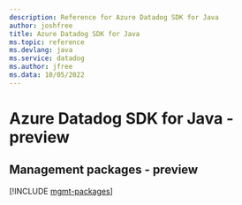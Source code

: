 ```yaml
---
description: Reference for Azure Datadog SDK for Java
author: joshfree
title: Azure Datadog SDK for Java
ms.topic: reference
ms.devlang: java
ms.service: datadog
ms.author: jfree
ms.data: 10/05/2022
---
```

# Azure Datadog SDK for Java - preview

## Management packages - preview
[!INCLUDE [mgmt-packages](datadog-mgmt-index.md)]